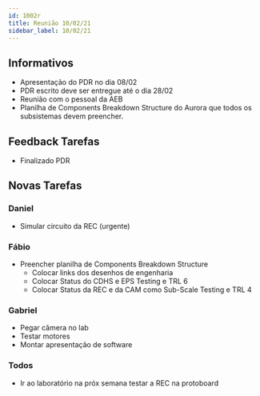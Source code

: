 ```yaml
---
id: 1002r
title: Reunião 10/02/21
sidebar_label: 10/02/21
---
```


## Informativos
- Apresentação do PDR no dia 08/02
- PDR escrito deve ser entregue até o dia 28/02
- Reunião com o pessoal da AEB
- Planilha de Components Breakdown Structure do Aurora que todos os subsistemas devem preencher.

## Feedback Tarefas
- Finalizado PDR

## Novas Tarefas
### Daniel 
- Simular circuito da REC (urgente)

### Fábio
- Preencher planilha de Components Breakdown Structure
    - Colocar links dos desenhos de engenharia
    - Colocar Status do CDHS e EPS Testing e TRL 6
    - Colocar Status da REC e da CAM como Sub-Scale Testing e TRL 4

### Gabriel
- Pegar câmera no lab
- Testar motores
- Montar apresentação de software

### Todos
- Ir ao laboratório na próx semana testar a REC na protoboard